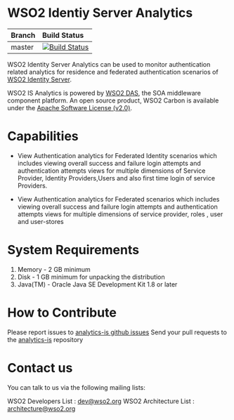 # WSO2 Identiy Server Analytics

|  Branch | Build Status |
| :------------ |:-------------
| master      | [![Build Status](https://wso2.org/jenkins/view/analytics/job/analytics-products/job/analytics-is/badge/icon)](https://wso2.org/jenkins/view/analytics/job/analytics-products/job/analytics-is) |


WSO2 Identity Server Analytics can be used to monitor authentication related analytics for residence and federated authentication scenarios of [WSO2 Identity Server](http://wso2.com/products/identity-server/).

WSO2 IS Analytics is powered by [WSO2 DAS](http://wso2.com/products/data-analytics-server/), the SOA middleware component platform. An open source product, WSO2 Carbon is available under the [Apache Software License (v2.0)](http://www.apache.org/licenses/LICENSE-2.0.html).


# Capabilities 

- View Authentication analytics for Federated Identity scenarios which includes viewing overall success and failure login attempts and authentication attempts views for multiple dimensions of Service Provider, Identity Providers,Users and also first time login of service Providers.

- View Authentication analytics for Federated scenarios which includes viewing 
overall success and failure login attempts and authentication attempts views for multiple dimensions of service provider, roles , user and user-stores

# System Requirements


1. Memory   - 2 GB minimum
2. Disk     - 1 GB minimum for unpacking the distribution
3. Java(TM) - Oracle Java SE Development Kit 1.8 or later


# How to Contribute
  
 Please report issues to [analytics-is github issues](https://github.com/wso2/analytics-is/issues)
 Send your pull requests to the [analytics-is](https://github.com/wso2/analytics-is) repository
  
# Contact us
  
You can talk to us via the following mailing lists:
  
WSO2 Developers List : dev@wso2.org
WSO2 Architecture List : architecture@wso2.org
